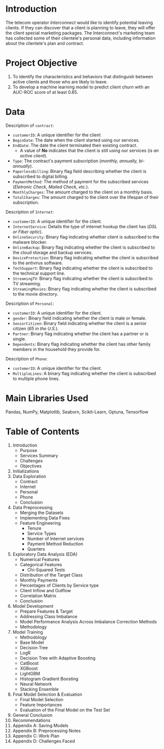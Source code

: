 # Introduction
The telecom operator _Interconnect_ would like to identify potential leaving clients. If they can discover that a client is planning to leave, they will offer the client special marketing packages. The Interconnect's marketing team has collected some of their clientele's personal data, including information about the clientele's plan and contract.

# Project Objective
1. To identify the characteristics and behaviors that distinguish between active clients and those who are likely to leave. 
2. To develop a machine learning model to predict client churn with an AUC-ROC score of at least 0.85.

# Data
Description of `contract`:

- `customerID`: A unique identifier for the client
- `BeginDate`: The date when the client started using our services.
- `EndDate`: The date the client terminated their existing contract.
    - A value of **No** indicates that the client is still using our services (_is an active client_).
- `Type`: The contract's payment subscription (_monthly, annually, bi-annually_).
- `PaperlessBilling`: Binary flag field describing whether the client is subscribed to digital billing.
- `PaymentMethod`: The method of payment for the subscribed services (_Eletronic Check, Mailed Check, etc._).
- `MonthlyCharges`: The amount charged to the client on a monthly basis.
- `TotalCharges`: The amount charged to the client over the lifespan of their subscription.

Description of `Internet`:

- `customerID`: A unique identifier for the client.
- `InternetService`: Details the type of internet hookup the client has (_DSL or Fiber optic_).
- `OnlineSecurity`: Binary flag indicating whether client is subscribed to the malware blocker. 
- `OnlineBackup`: Binary flag indicating whether the client is subscribed to the cloud storage and backup services.
- `DeviceProtection`: Binary flag indicating whether the client is subscribed to the antivirus software. 
- `TechSupport`: Binary flag indicating whether the client is subscribed to the technical support line.
- `StreamingTV`: Binary flag indicating whether the client is subscribed to TV streaming.
- `StreamingMovies`: Binary flag indicating whether the client is subscribed to the movie directory. 

Description of `Personal`:

- `customerID`: A unique identifier for the client.
- `gender`: Binary field indicating whether the client is male or female.
- `SeniorCitizen`: Binary field indicating whether the client is a senior citizen (_65 in the U.S._).
- `Partner`: Binary flag indicating whether the client has a partner or is single.
- `Dependents`: Binary flag indicating whether the client has other family members in the household they provide for.  

Description of `Phone`:

- `customerID`: A unique identifier for the client.
- `MultipleLines`: A binary flag indicating whether the client is subscribed to multiple phone lines. 

# Main Libraries Used
Pandas, NumPy, Matplotlib, Seaborn, Scikit-Learn, Optuna, Tensorflow

# Table of Contents
1. Introduction
    - Purpose
	- Services Summary
	- Challenges
	- Objectives
2. Initializations
3. Data Exploration
    - Contract
	- Internet
	- Personal
	- Phone
	- Conclusion
4. Data Preprocessing
    - Merging the Datasets
	- Implementing Data Fixes
	- Feature Engineering
	    - Tenure
		- Service Types
		- Number of Internet services
		- Payment Method Reduction
		- Quarters
5. Exploratory Data Analysis (EDA)
    - Numerical Features
	- Categorical Features
	    - Chi-Squared Tests
	- Distribution of the Target Class
	- Monthly Payments
	- Percentages of Clients by Service type
	- Client Inflow and Outflow
	- Correlation Matrix
	- Conclusion
6. Model Development
    - Prepare Features & Target
	- Addressing Class Imbalance 
	- Model Performance Analysis Across Imbalance Correction Methods
	- Methodology
7. Model Training
    - Methodology
	- Base Model
	- Decision Tree
	- LogR
	- Decision Tree with Adaptive Boosting
	- CatBoost
	- XGBoost
	- LightGBM
	- Histogram Gradient Boosting
	- Neural Network
	- Stacking Ensemble
8. Final Model Selection & Evaluation
    - Final Model Selection
	- Feature Importances
	- Evaluation of the Final Model on the Test Set
9. General Conclusion
10. Recommendations
11. Appendix A: Saving Models
12. Appendix B: Preprocessing Notes
13. Appendix C: Work Plan
14. Appendix D: Challenges Faced